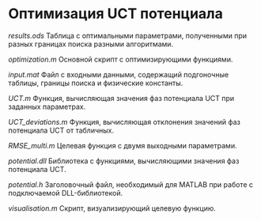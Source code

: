 # Оптимизация UCT потенциала

*results.ods*
Таблица с оптимальными параметрами, полученными при разных границах поиска разными алгоритмами.

*optimization.m*
Основной скрипт с оптимизирующими функциями.

*input.mat*
Файл с входными данными, содержащий подгоночные таблицы, границы поиска и физические константы.

*UCT.m*
Функция, вычисляющая значения фаз потенциала UCT при заданных параметрах.

*UCT_deviations.m*
Функция, вычисляющая отклонения значений фаз потенциала UCT от табличных.

*RMSE_multi.m*
Целевая функция с двумя выходными параметрами.

*potential.dll*
Библиотека с функциями, вычисляющими значения фаз потенциала UCT.

*potential.h*
Заголовочный файл, необходимый для MATLAB при работе с подключаемой DLL-библиотекой.

*visualisation.m*
Скрипт, визуализирующий целевую функцию.
